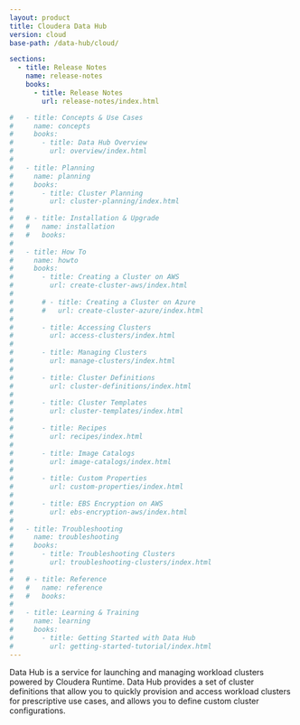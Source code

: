 ```yaml
---
layout: product
title: Cloudera Data Hub
version: cloud
base-path: /data-hub/cloud/

sections:
  - title: Release Notes
    name: release-notes
    books:
      - title: Release Notes
        url: release-notes/index.html

#   - title: Concepts & Use Cases
#     name: concepts
#     books:
#       - title: Data Hub Overview
#         url: overview/index.html
#
#   - title: Planning
#     name: planning
#     books:
#       - title: Cluster Planning
#         url: cluster-planning/index.html
#
#   # - title: Installation & Upgrade
#   #   name: installation
#   #   books:
#
#   - title: How To
#     name: howto
#     books:
#       - title: Creating a Cluster on AWS
#         url: create-cluster-aws/index.html
#
#       # - title: Creating a Cluster on Azure
#       #   url: create-cluster-azure/index.html
#
#       - title: Accessing Clusters
#         url: access-clusters/index.html
#
#       - title: Managing Clusters
#         url: manage-clusters/index.html
#
#       - title: Cluster Definitions
#         url: cluster-definitions/index.html
#
#       - title: Cluster Templates
#         url: cluster-templates/index.html
#
#       - title: Recipes
#         url: recipes/index.html
#
#       - title: Image Catalogs
#         url: image-catalogs/index.html
#
#       - title: Custom Properties
#         url: custom-properties/index.html
#
#       - title: EBS Encryption on AWS
#         url: ebs-encryption-aws/index.html
#
#   - title: Troubleshooting
#     name: troubleshooting
#     books:
#       - title: Troubleshooting Clusters
#         url: troubleshooting-clusters/index.html
#
#   # - title: Reference
#   #   name: reference
#   #   books:
#
#   - title: Learning & Training
#     name: learning
#     books:
#       - title: Getting Started with Data Hub
#         url: getting-started-tutorial/index.html
---
```

Data Hub is a service for launching and managing workload clusters
powered by Cloudera Runtime. Data Hub provides a set of cluster
definitions that allow you to quickly provision and access workload
clusters for prescriptive use cases, and allows you to define custom
cluster configurations.
